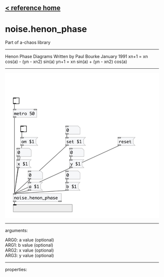 [< reference home](index.html)
---

# noise.henon_phase


Part of a-chaos library

---

Henon Phase Diagrams
Written by Paul Bourke
January 1991
xn+1 = xn cos(a) - (yn - xn2) sin(a) 
yn+1 = xn sin(a) + (yn - xn2) cos(a) 
<br>


---


![example](examples/noise.henon_phase-example.jpg)

---
arguments:

ARG0: a value (optional)<br>
ARG1: b value (optional)<br>
ARG2: x value (optional)<br>
ARG3: y value (optional)<br>

---
properties:


